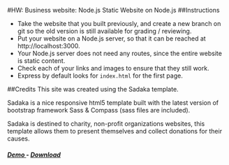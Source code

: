#HW: Business website: Node.js
Static Website on Node.js
##Instructions
- Take the website that you built previously, and create a new branch on git so the old version is still available for grading / reviewing.
- Put your website on a Node.js server, so that it can be reached at http://localhost:3000.
- Your Node.js server does not need any routes, since the entire website is static content.
- Check each of your links and images to ensure that they still work.
- Express by default looks for `index.html` for the first page.

##Credits
This site was created using the Sadaka template.

Sadaka is a nice responsive html5 template built with the latest version of bootstrap framework Sass & Compass (sass files are included).

Sadaka is destined to charity, non-profit organizations websites, this template allows them to present themselves and collect donations for their causes.

##### [ Demo ](http://demo.ouarmedia.com/sadaka) - [ Download ](https://github.com/farouk2u/sadaka/archive/v1.0.zip)
